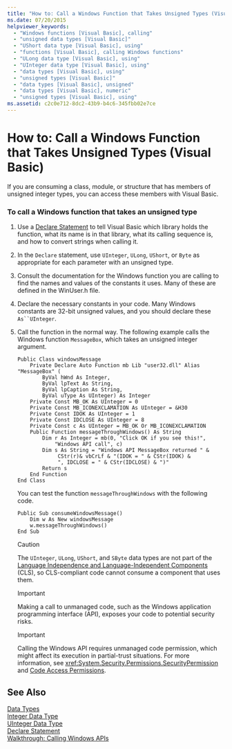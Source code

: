 ```yaml
---
title: "How to: Call a Windows Function that Takes Unsigned Types (Visual Basic)"
ms.date: 07/20/2015
helpviewer_keywords: 
  - "Windows functions [Visual Basic], calling"
  - "unsigned data types [Visual Basic]"
  - "UShort data type [Visual Basic], using"
  - "functions [Visual Basic], calling Windows functions"
  - "ULong data type [Visual Basic], using"
  - "UInteger data type [Visual Basic], using"
  - "data types [Visual Basic], using"
  - "unsigned types [Visual Basic]"
  - "data types [Visual Basic], unsigned"
  - "data types [Visual Basic], numeric"
  - "unsigned types [Visual Basic], using"
ms.assetid: c2c0e712-8dc2-43b9-b4c6-345fbb02e7ce
---
```

# How to: Call a Windows Function that Takes Unsigned Types (Visual Basic)
If you are consuming a class, module, or structure that has members of unsigned integer types, you can access these members with Visual Basic.  
  
### To call a Windows function that takes an unsigned type  
  
1. Use a [Declare Statement](../../../visual-basic/language-reference/statements/declare-statement.md) to tell Visual Basic which library holds the function, what its name is in that library, what its calling sequence is, and how to convert strings when calling it.  
  
2. In the `Declare` statement, use `UInteger`, `ULong`, `UShort`, or `Byte` as appropriate for each parameter with an unsigned type.  
  
3. Consult the documentation for the Windows function you are calling to find the names and values of the constants it uses. Many of these are defined in the WinUser.h file.  
  
4. Declare the necessary constants in your code. Many Windows constants are 32-bit unsigned values, and you should declare these `As``UInteger`.  
  
5. Call the function in the normal way. The following example calls the Windows function `MessageBox`, which takes an unsigned integer argument.  
  
   ```  
   Public Class windowsMessage  
       Private Declare Auto Function mb Lib "user32.dll" Alias "MessageBox" (  
           ByVal hWnd As Integer,   
           ByVal lpText As String,   
           ByVal lpCaption As String,   
           ByVal uType As UInteger) As Integer  
       Private Const MB_OK As UInteger = 0  
       Private Const MB_ICONEXCLAMATION As UInteger = &H30  
       Private Const IDOK As UInteger = 1  
       Private Const IDCLOSE As UInteger = 8  
       Private Const c As UInteger = MB_OK Or MB_ICONEXCLAMATION  
       Public Function messageThroughWindows() As String  
           Dim r As Integer = mb(0, "Click OK if you see this!",   
               "Windows API call", c)  
           Dim s As String = "Windows API MessageBox returned " &  
                CStr(r)& vbCrLf & "(IDOK = " & CStr(IDOK) &  
                ", IDCLOSE = " & CStr(IDCLOSE) & ")"  
           Return s  
       End Function  
   End Class  
   ```  
  
    You can test the function `messageThroughWindows` with the following code.  
  
   ```  
   Public Sub consumeWindowsMessage()  
       Dim w As New windowsMessage  
       w.messageThroughWindows()  
   End Sub  
   ```  
  
   > [!CAUTION]
   >  The `UInteger`, `ULong`, `UShort`, and `SByte` data types are not part of the [Language Independence and Language-Independent Components](../../../standard/language-independence-and-language-independent-components.md) (CLS), so CLS-compliant code cannot consume a component that uses them.  
  
   > [!IMPORTANT]
   >  Making a call to unmanaged code, such as the Windows application programming interface (API), exposes your code to potential security risks.  
  
   > [!IMPORTANT]
   >  Calling the Windows API requires unmanaged code permission, which might affect its execution in partial-trust situations. For more information, see <xref:System.Security.Permissions.SecurityPermission> and [Code Access Permissions](http://msdn.microsoft.com/library/e5ae402f-6dda-4732-bbe8-77296630f675).  
  
## See Also  
 [Data Types](../../../visual-basic/language-reference/data-types/data-type-summary.md)  
 [Integer Data Type](../../../visual-basic/language-reference/data-types/integer-data-type.md)  
 [UInteger Data Type](../../../visual-basic/language-reference/data-types/uinteger-data-type.md)  
 [Declare Statement](../../../visual-basic/language-reference/statements/declare-statement.md)  
 [Walkthrough: Calling Windows APIs](../../../visual-basic/programming-guide/com-interop/walkthrough-calling-windows-apis.md)
